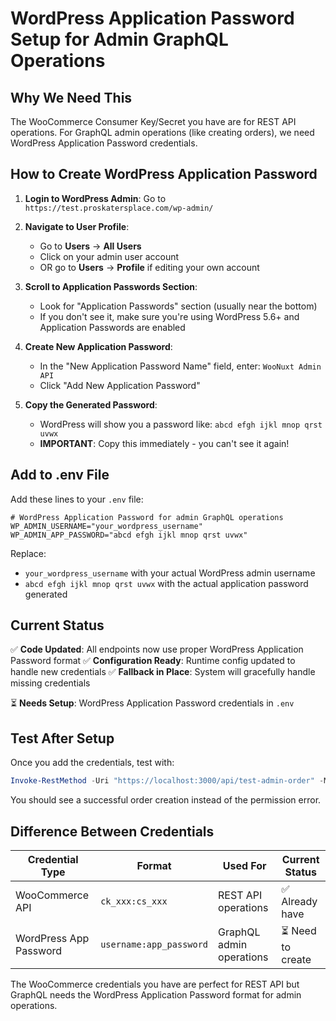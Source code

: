 # WordPress Application Password Setup for Admin GraphQL Operations

## Why We Need This

The WooCommerce Consumer Key/Secret you have are for REST API operations. For GraphQL admin operations (like creating orders), we need WordPress Application Password credentials.

## How to Create WordPress Application Password

1. **Login to WordPress Admin**: Go to `https://test.proskatersplace.com/wp-admin/`

2. **Navigate to User Profile**:

   - Go to **Users** → **All Users**
   - Click on your admin user account
   - OR go to **Users** → **Profile** if editing your own account

3. **Scroll to Application Passwords Section**:

   - Look for "Application Passwords" section (usually near the bottom)
   - If you don't see it, make sure you're using WordPress 5.6+ and Application Passwords are enabled

4. **Create New Application Password**:

   - In the "New Application Password Name" field, enter: `WooNuxt Admin API`
   - Click "Add New Application Password"

5. **Copy the Generated Password**:
   - WordPress will show you a password like: `abcd efgh ijkl mnop qrst uvwx`
   - **IMPORTANT**: Copy this immediately - you can't see it again!

## Add to .env File

Add these lines to your `.env` file:

```
# WordPress Application Password for admin GraphQL operations
WP_ADMIN_USERNAME="your_wordpress_username"
WP_ADMIN_APP_PASSWORD="abcd efgh ijkl mnop qrst uvwx"
```

Replace:

- `your_wordpress_username` with your actual WordPress admin username
- `abcd efgh ijkl mnop qrst uvwx` with the actual application password generated

## Current Status

✅ **Code Updated**: All endpoints now use proper WordPress Application Password format
✅ **Configuration Ready**: Runtime config updated to handle new credentials
✅ **Fallback in Place**: System will gracefully handle missing credentials

⏳ **Needs Setup**: WordPress Application Password credentials in `.env`

## Test After Setup

Once you add the credentials, test with:

```powershell
Invoke-RestMethod -Uri "https://localhost:3000/api/test-admin-order" -Method Post -ContentType "application/json" -Body "{}"
```

You should see a successful order creation instead of the permission error.

## Difference Between Credentials

| Credential Type        | Format                  | Used For                 | Current Status    |
| ---------------------- | ----------------------- | ------------------------ | ----------------- |
| WooCommerce API        | `ck_xxx:cs_xxx`         | REST API operations      | ✅ Already have   |
| WordPress App Password | `username:app_password` | GraphQL admin operations | ⏳ Need to create |

The WooCommerce credentials you have are perfect for REST API but GraphQL needs the WordPress Application Password format for admin operations.
